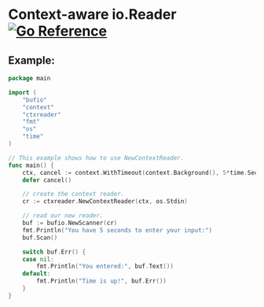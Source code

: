 # Context-aware io.Reader [![Go Reference](https://pkg.go.dev/badge/github.com/alexballas/ctxreader.svg)](https://pkg.go.dev/github.com/alexballas/ctxreader)

## Example:
```go
package main

import (
	"bufio"
	"context"
	"ctxreader"
	"fmt"
	"os"
	"time"
)

// This example shows how to use NewContextReader.
func main() {
	ctx, cancel := context.WithTimeout(context.Background(), 5*time.Second)
	defer cancel()

	// create the context reader.
	cr := ctxreader.NewContextReader(ctx, os.Stdin)

	// read our new reader.
	buf := bufio.NewScanner(cr)
	fmt.Println("You have 5 seconds to enter your input:")
	buf.Scan()

	switch buf.Err() {
	case nil:
		fmt.Println("You entered:", buf.Text())
	default:
		fmt.Println("Time is up!", buf.Err())
	}
}
```